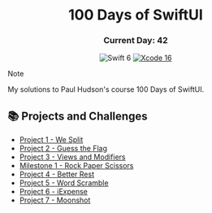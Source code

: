 <div align="center">
<h1>100 Days of SwiftUI</h1>
<h3>Current Day: 42</h3>
  
![Swift 6](https://img.shields.io/badge/Swift-6-orange?style=flat&logo=swift) [![Xcode 16](https://img.shields.io/badge/Xcode-16-007ACC?style=flat&logo=Xcode&logoColor=blue)](https://developer.apple.com/xcode/)
</div>

 > [!NOTE]
 > My solutions to Paul Hudson's course 100 Days of SwiftUI.

## 📚 Projects and Challenges
- [Project 1 - We Split](/WeSplit/)
- [Project 2 - Guess the Flag](/GuessTheFlag/)
- [Project 3 - Views and Modifiers](/ViewsAndModifiers/)
- [Milestone 1 - Rock Paper Scissors](/RockPaperScissors/)
- [Project 4 - Better Rest](/BetterRest/)
- [Project 5 - Word Scramble](/WordScramble/)
- [Project 6 - iExpense](/iExpense/)
- [Project 7 - Moonshot](/Moonshot/)
